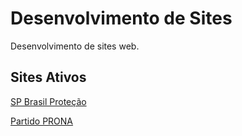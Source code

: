 # Desenvolvimento de Sites
Desenvolvimento de sites web.

## Sites Ativos
[SP Brasil Proteção](https://spbrasilprotecao.com.br/)

[Partido PRONA](https://prona56.com.br/)
